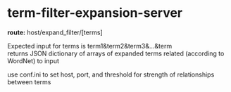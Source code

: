# term-filter-expansion-server


<b>route:</b> host/expand_filter/[terms]  

Expected input for terms is term1&term2&term3&...&term  
returns JSON dictionary of arrays of expanded terms related (according to WordNet) to input  


use conf.ini to set host, port, and threshold for strength of relationships between terms
